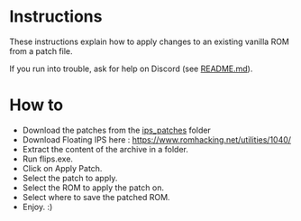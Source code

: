 # Instructions

These instructions explain how to apply changes to an existing vanilla ROM from a patch file.

If you run into trouble, ask for help on Discord (see [README.md](README.md)).

# How to

- Download the patches from the [ips_patches](ips_patches/) folder
- Download Floating IPS here : https://www.romhacking.net/utilities/1040/
- Extract the content of the archive in a folder.
- Run flips.exe.
- Click on Apply Patch.
- Select the patch to apply.
- Select the ROM to apply the patch on.
- Select where to save the patched ROM.
- Enjoy. :)